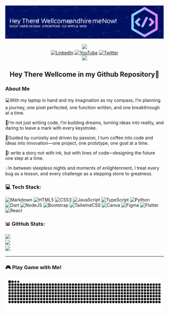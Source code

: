![Header](./github-header-image.png)

<div align="center">
  <img height="150" src="https://media.giphy.com/media/M9gbBd9nbDrOTu1Mqx/giphy.gif" />
</div>

<div align="center">
  <a href="[https://www.linkedin.com/](https://www.linkedin.com/in/iqbal-baharsyah-4332741a1/)"><img src="https://img.shields.io/static/v1?message=LinkedIn&logo=linkedin&label=&color=0077B5&logoColor=white&labelColor=&style=for-the-badge" height="25" alt="LinkedIn" /></a>
  <a href="https://www.youtube.com/"><img src="https://img.shields.io/static/v1?message=Youtube&logo=youtube&label=&color=FF0000&logoColor=white&labelColor=&style=for-the-badge" height="25" alt="YouTube" /></a>
  <a href="https://twitter.com/"><img src="https://img.shields.io/static/v1?message=Twitter&logo=twitter&label=&color=1DA1F2&logoColor=white&labelColor=&style=for-the-badge" height="25" alt="Twitter" /></a>
</div>

<div align="center">
  <img src="https://visitor-badge.laobi.icu/badge?page_id=theproject13.theproject13&" />
</div>

<h2 align="center">Hey There Wellcome in my Github Repository👋</h2>

### About Me
💻With my laptop in hand and my imagination as my compass, I’m planning a journey, one pixel perfected, one function written, and one breakthrough at a time.

🚀I’m not just writing code, I’m building dreams, turning ideas into reality, and daring to leave a mark with every keystroke.

🧠Guided by curiosity and driven by passion, I turn coffee into code and ideas into innovation—one project, one prototype, one goal at a time.

📖I write a story not with ink, but with lines of code—designing the future one step at a time.

💡In between sleepless nights and moments of enlightenment, I treat every bug as a lesson, and every challenge as a stepping stone to greatness.


### 💻 Tech Stack:
![Markdown](https://img.shields.io/badge/markdown-%23000000.svg?style=for-the-badge&logo=markdown&logoColor=white) ![HTML5](https://img.shields.io/badge/html5-%23E34F26.svg?style=for-the-badge&logo=html5&logoColor=white) ![CSS3](https://img.shields.io/badge/css3-%231572B6.svg?style=for-the-badge&logo=css3&logoColor=white) ![JavaScript](https://img.shields.io/badge/javascript-%23323330.svg?style=for-the-badge&logo=javascript&logoColor=%23F7DF1E) ![TypeScript](https://img.shields.io/badge/typescript-%23007ACC.svg?style=for-the-badge&logo=typescript&logoColor=white) ![Python](https://img.shields.io/badge/python-3670A0?style=for-the-badge&logo=python&logoColor=ffdd54) ![Dart](https://img.shields.io/badge/dart-%230175C2.svg?style=for-the-badge&logo=dart&logoColor=white) ![NodeJS](https://img.shields.io/badge/node.js-6DA55F?style=for-the-badge&logo=node.js&logoColor=white) ![Bootstrap](https://img.shields.io/badge/bootstrap-%238511FA.svg?style=for-the-badge&logo=bootstrap&logoColor=white) ![TailwindCSS](https://img.shields.io/badge/tailwindcss-%2338B2AC.svg?style=for-the-badge&logo=tailwind-css&logoColor=white) ![Canva](https://img.shields.io/badge/Canva-%2300C4CC.svg?style=for-the-badge&logo=Canva&logoColor=white) ![Figma](https://img.shields.io/badge/figma-%23F24E1E.svg?style=for-the-badge&logo=figma&logoColor=white) ![Flutter](https://img.shields.io/badge/Flutter-%2302569B.svg?style=for-the-badge&logo=Flutter&logoColor=white) ![React](https://img.shields.io/badge/react-%2320232a.svg?style=for-the-badge&logo=react&logoColor=%2361DAFB)
### 📊 GitHub Stats:
![](https://github-readme-stats.vercel.app/api?username=theproject13&theme=dark&hide_border=false&include_all_commits=false&count_private=false)<br/>
![](https://nirzak-streak-stats.vercel.app/?user=theproject13&theme=dark&hide_border=false)<br/>
![](https://github-readme-stats.vercel.app/api/top-langs/?username=theproject13&theme=dark&hide_border=false&include_all_commits=false&count_private=false&layout=compact)

---

### 🎮 Play Game with Me!

<img src="https://raw.githubusercontent.com/theproject13/theproject13/output/snake.svg" alt="Snake animation" />
